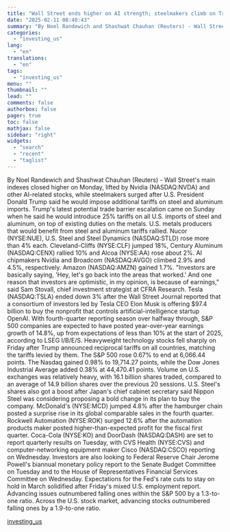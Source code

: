 ```yaml
---
title: "Wall Street ends higher on AI strength; steelmakers climb on Trump tariff threat"
date: "2025-02-11 08:40:43"
summary: "By Noel Randewich and Shashwat Chauhan (Reuters) - Wall Street's main indexes closed higher on Monday, lifted by Nvidia (NASDAQ:NVDA) and other AI-related stocks, while steelmakers surged after U.S. President Donald Trump said he would impose additional tariffs on steel and aluminum imports. Trump's latest potential trade barrier escalation came..."
categories:
  - "investing_us"
lang:
  - "en"
translations:
  - "en"
tags:
  - "investing_us"
menu: ""
thumbnail: ""
lead: ""
comments: false
authorbox: false
pager: true
toc: false
mathjax: false
sidebar: "right"
widgets:
  - "search"
  - "recent"
  - "taglist"
---
```


By Noel Randewich and Shashwat Chauhan (Reuters) - Wall Street's main indexes closed higher on Monday, lifted by Nvidia (NASDAQ:NVDA) and other AI-related stocks, while steelmakers surged after U.S. President Donald Trump said he would impose additional tariffs on steel and aluminum imports. Trump's latest potential trade barrier escalation came on Sunday when he said he would introduce 25% tariffs on all U.S. imports of steel and aluminum, on top of existing duties on the metals. U.S. metals producers that would benefit from steel and aluminum tariffs rallied. Nucor (NYSE:NUE), U.S. Steel and Steel Dynamics (NASDAQ:STLD) rose more than 4% each. Cleveland-Cliffs (NYSE:CLF) jumped 18%, Century Aluminum (NASDAQ:CENX) rallied 10% and Alcoa (NYSE:AA) rose about 2%. AI chipmakers Nvidia and Broadcom (NASDAQ:AVGO) climbed 2.9% and 4.5%, respectively. Amazon (NASDAQ:AMZN) gained 1.7%. "Investors are basically saying, 'Hey, let's go back into the areas that worked.' And one reason that investors are optimistic, in my opinion, is because of earnings," said Sam Stovall, chief investment strategist at CFRA Research. Tesla (NASDAQ:TSLA) ended down 3% after the Wall Street Journal reported that a consortium of investors led by Tesla CEO Elon Musk is offering $97.4 billion to buy the nonprofit that controls artificial-intelligence startup OpenAI. With fourth-quarter reporting season over halfway through, S&P 500 companies are expected to have posted year-over-year earnings growth of 14.8%, up from expectations of less than 10% at the start of 2025, according to LSEG I/B/E/S. Heavyweight technology stocks fell sharply on Friday after Trump announced reciprocal tariffs on all countries, matching the tariffs levied by them. The S&P 500 rose 0.67% to end at 6,066.44 points. The Nasdaq gained 0.98% to 19,714.27 points, while the Dow Jones Industrial Average added 0.38% at 44,470.41 points. Volume on U.S. exchanges was relatively heavy, with 16.1 billion shares traded, compared to an average of 14.9 billion shares over the previous 20 sessions. U.S. Steel's shares also got a boost after Japan's chief cabinet secretary said Nippon Steel was considering proposing a bold change in its plan to buy the company. McDonald's (NYSE:MCD) jumped 4.8% after the hamburger chain posted a surprise rise in its global comparable sales in the fourth quarter. Rockwell Automation (NYSE:ROK) surged 12.6% after the automation products maker posted higher-than-expected profit for the fiscal first quarter. Coca-Cola (NYSE:KO) and DoorDash (NASDAQ:DASH) are set to report quarterly results on Tuesday, with CVS Health (NYSE:CVS) and computer-networking equipment maker Cisco (NASDAQ:CSCO) reporting on Wednesday. Investors are also looking to Federal Reserve Chair Jerome Powell's biannual monetary policy report to the Senate Budget Committee on Tuesday and to the House of Representatives Financial Services Committee on Wednesday. Expectations for the Fed's rate cuts to stay on hold in March solidified after Friday's mixed U.S. employment report. Advancing issues outnumbered falling ones within the S&P 500 by a 1.3-to-one ratio. Across the U.S. stock market, advancing stocks outnumbered falling ones by a 1.9-to-one ratio.

[investing_us](https://www.investing.com/news/economy-news/futures-rise-as-markets-shrug-off-trumps-latest-tariff-threat-steelmakers-jump-3858398)

